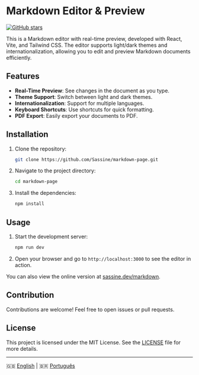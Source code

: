 # Markdown Editor & Preview

[![GitHub stars](https://img.shields.io/github/stars/Sassine/markdown-editor-src?style=social)](https://github.com/Sassine/markdown-editor-src)

This is a Markdown editor with real-time preview, developed with React, Vite, and Tailwind CSS. The editor supports light/dark themes and internationalization, allowing you to edit and preview Markdown documents efficiently.

## Features

- **Real-Time Preview**: See changes in the document as you type.
- **Theme Support**: Switch between light and dark themes.
- **Internationalization**: Support for multiple languages.
- **Keyboard Shortcuts**: Use shortcuts for quick formatting.
- **PDF Export**: Easily export your documents to PDF.

## Installation

1. Clone the repository:
   ```bash
   git clone https://github.com/Sassine/markdown-page.git
   ```
2. Navigate to the project directory:
   ```bash
   cd markdown-page
   ```
3. Install the dependencies:
   ```bash
   npm install
   ```

## Usage

1. Start the development server:
   ```bash
   npm run dev
   ```
2. Open your browser and go to `http://localhost:3000` to see the editor in action.

You can also view the online version at [sassine.dev/markdown](https://sassine.dev/markdown).

## Contribution

Contributions are welcome! Feel free to open issues or pull requests.

## License

This project is licensed under the MIT License. See the [LICENSE](LICENSE) file for more details.

---

🇬🇧 [English](README.md) | 🇧🇷 [Português](README.pt.md)
